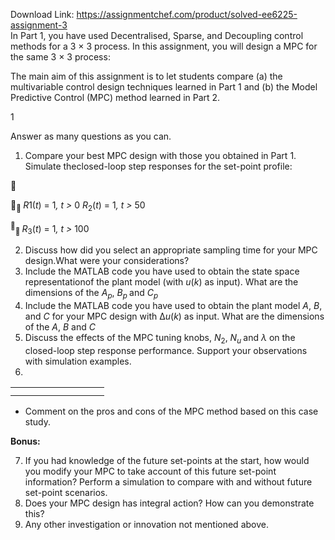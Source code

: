 Download Link: https://assignmentchef.com/product/solved-ee6225-assignment-3
<br>
In Part 1, you have used Decentralised, Sparse, and Decoupling control methods for a 3 × 3 process. In this assignment, you will design a MPC for the same 3 × 3 process:

The main aim of this assignment is to let students compare (a) the multivariable control design techniques learned in Part 1 and (b) the Model Predictive Control (MPC) method learned in Part 2.

1

Answer as many questions as you can.

<ol>

 <li>Compare your best MPC design with those you obtained in Part 1. Simulate theclosed-loop step responses for the set-point profile:</li>

</ol>



<sub> </sub><em>R</em>1(<em>t</em>) = 1<em>,              t &gt; </em>0 <em>R</em><sub>2</sub>(<em>t</em>) = 1<em>,   t &gt; </em>50

<sup></sup><sub> </sub><em>R</em><sub>3</sub>(<em>t</em>) = 1<em>,        t &gt; </em>100

<ol start="2">

 <li>Discuss how did you select an appropriate sampling time for your MPC design.What were your considerations?</li>

 <li>Include the MATLAB code you have used to obtain the state space representationof the plant model (with <em>u</em>(<em>k</em>) as input). What are the dimensions of the <em>A<sub>p</sub></em>, <em>B<sub>p </sub></em>and <em>C<sub>p </sub></em></li>

 <li>Include the MATLAB code you have used to obtain the plant model <em>A</em>, <em>B</em>, and <em>C </em>for your MPC design with ∆<em>u</em>(<em>k</em>) as input. What are the dimensions of the <em>A</em>, <em>B </em>and <em>C </em></li>

 <li>Discuss the effects of the MPC tuning knobs, <em>N</em><sub>2</sub>, <em>N<sub>u </sub></em>and <em>λ </em>on the closed-loop step response performance. Support your observations with simulation examples.</li>

 <li></li>

</ol>

<table>

 <tbody>

  <tr>

   <td width="118"></td>

  </tr>

  <tr>

   <td></td>

   <td></td>

  </tr>

 </tbody>

</table>

<ul>

 <li>Comment on the pros and cons of the MPC method based on this case study.</li>

</ul>

<strong>Bonus:</strong>

<ol start="7">

 <li>If you had knowledge of the future set-points at the start, how would you modify your MPC to take account of this future set-point information? Perform a simulation to compare with and without future set-point scenarios.</li>

 <li>Does your MPC design has integral action? How can you demonstrate this?</li>

 <li>Any other investigation or innovation not mentioned above.</li>

</ol>